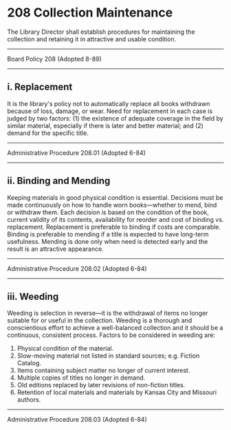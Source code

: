 ﻿# 208 Collection Maintenance

The Library Director shall establish procedures for maintaining the collection and retaining it in attractive and usable condition.

---

Board Policy 208 (Adopted 8-89)

---

## i. Replacement

It is the library's policy not to automatically replace all books withdrawn because of loss, damage, or wear. Need for replacement in each case is judged by two factors: (1) the existence of adequate coverage in the field by similar material, especially if there is later and better material; and (2) demand for the specific title.

---

Administrative Procedure 208.01 (Adopted 6-84)

---

## ii. Binding and Mending

Keeping materials in good physical condition is essential. Decisions must be made continuously on how to handle worn books—whether to mend, bind or withdraw them. Each decision is based on the condition of the book, current validity of its contents, availability for reorder and cost of binding vs. replacement. Replacement is preferable to binding if costs are comparable. Binding is preferable to mending if a title is expected to have long-term usefulness. Mending is done only when need is detected early and the result is an attractive appearance.

---

Administrative Procedure 208.02 (Adopted 6-84)

---

## iii. Weeding

Weeding is selection in reverse—it is the withdrawal of items no longer suitable for or useful in the collection. Weeding is a thorough and conscientious effort to achieve a well-balanced collection and it should be a continuous, consistent process. Factors to be considered in weeding are:

1. Physical condition of the material.
2. Slow-moving material not listed in standard sources; e.g. Fiction Catalog.
3. Items containing subject matter no longer of current interest.
4. Multiple copies of titles no longer in demand.
5. Old editions replaced by later revisions of non-fiction titles.
6. Retention of local materials and materials by Kansas City and Missouri authors.

---

Administrative Procedure 208.03 (Adopted 6-84)

